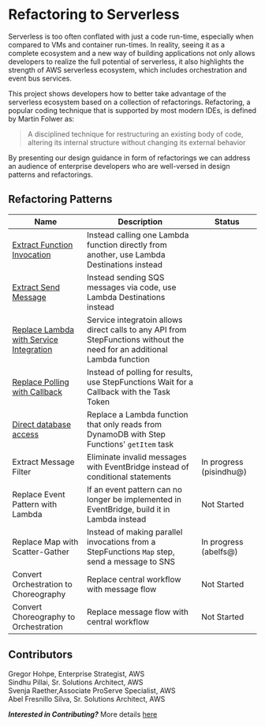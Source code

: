 # Refactoring to Serverless

Serverless is too often conflated with just a code run-time, especially when compared to VMs and container run-times. In reality, seeing it as a complete ecosystem and a new way of building applications not only allows developers to realize the full potential of serverless, it also highlights the strength of AWS serverless ecosystem, which includes orchestration and event bus services.

This project shows developers how to better take advantage of the serverless ecosystem based on a collection of refactorings. Refactoring, a popular coding technique that is supported by most modern IDEs, is defined by Martin Folwer as:

> A disciplined technique for restructuring an existing body of code, altering its internal structure without changing its external behavior

By presenting our design guidance in form of refactorings we can address an audience of enterprise developers who are well-versed in design patterns and refactorings. 

## Refactoring Patterns

| Name | Description | Status |
| ---- | ---- | ---- |
| [Extract Function Invocation](patterns/extract_function_invocation.md) | Instead calling one Lambda function directly from another, use Lambda Destinations instead | 
| [Extract Send Message](patterns/extract_send_message.md) | Instead sending SQS messages via code, use Lambda Destinations instead | 
| [Replace Lambda with Service Integration](patterns/service_integration.md) | Service integratoin allows direct calls to any API from StepFunctions without the need for an additional Lambda function | 
| [Replace Polling with Callback](patterns/replace_polling_with_callback.md) | Instead of polling for results, use StepFunctions Wait for a Callback with the Task Token  |
| [Direct database access](patterns/direct_database_access.md) | Replace a Lambda function that only reads from DynamoDB with Step Functions' `getItem` task  |
| Extract Message Filter | Eliminate invalid messages with EventBridge instead of conditional statements | In progress (pisindhu@) | 
| Replace Event Pattern with Lambda | If an event pattern can no longer be implemented in EventBridge, build it in Lambda instead | Not Started |
| Replace Map with Scatter-Gather | Instead of making parallel invocations from a StepFunctions `Map` step, send a message to SNS  | In progress (abelfs@) |
| Convert Orchestration to Choreography | Replace central workflow with message flow  | Not Started |
| Convert Choreography to Orchestration | Replace message flow with central workflow | Not Started |


## Contributors
Gregor Hohpe, Enterprise Strategist, AWS  
Sindhu Pillai, Sr. Solutions Architect, AWS  
Svenja Raether,Associate ProServe Specialist, AWS  
Abel Fresnillo Silva, Sr. Solutions Architect, AWS

***Interested in Contributing?*** 
More details [here](CONTRIBUTING.md)